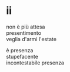 # ii

non è più attesa  
presentimento  
veglia d'armi l'estate

è presenza  
stupefacente  
incontestabile presenza
